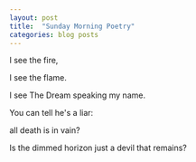 ```yaml
---
layout: post
title:  "Sunday Morning Poetry"
categories: blog posts
---
```



I see the fire,

I see the flame.

I see The Dream speaking my name. 

You can tell he's a liar:

all death is in vain?

Is the dimmed horizon just a devil that remains?




[wordpress]: http://wordpress.com
[blogger]: http://blogger.com
[github-pages]: http://pages.github.com